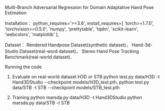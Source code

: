 
Multi-Branch Adversarial Regression for Domain Adaptative Hand Pose Estimation

Installation：
python_requires='>=3.6',
install_requires=[
   'torch>=1.7.0',
   'torchvision>=0.5.0',
   'numpy',
   'prettytable',
   'tqdm',
   'scikit-learn',
   'webcolors',
   'matplotlib'
],

Dataset：
  Rendered Handpose Dataset(synthetic dataset)，
  Hand-3d-Studio Dataset(real-word dataset)，
  Stereo Hand Pose Tracking Benchmark(real-world dataset).



Running the code
1. Evaluate on real-world dataset H3D or STB
   python test.py data/H3D -t Hand3DStudio --checkpoint  models/H3D_test.pth,
   python test.py data/STB -t STB --checkpoint  models/STB_test.pth
   
2. Training
   python marsda.py data/H3D -t Hand3DStudio
   python marsda.py data/STB -t STB
   
  
